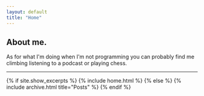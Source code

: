 ```yaml
---
layout: default
title: "Home"
---
```


## About me.
As for what I'm doing when I'm not programming you can probably find me climbing listening to a podcast or playing chess.

---

{% if site.show_excerpts %}
  {% include home.html %}
{% else %}
  {% include archive.html title="Posts" %}
{% endif %}
